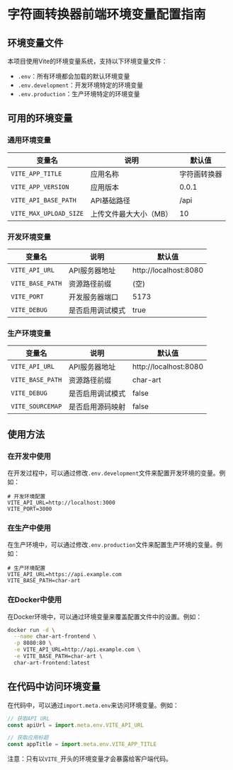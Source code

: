 # 字符画转换器前端环境变量配置指南

## 环境变量文件

本项目使用Vite的环境变量系统，支持以下环境变量文件：

- `.env`：所有环境都会加载的默认环境变量
- `.env.development`：开发环境特定的环境变量
- `.env.production`：生产环境特定的环境变量

## 可用的环境变量

### 通用环境变量

| 变量名 | 说明 | 默认值 |
|-------|------|-------|
| `VITE_APP_TITLE` | 应用名称 | 字符画转换器 |
| `VITE_APP_VERSION` | 应用版本 | 0.0.1 |
| `VITE_API_BASE_PATH` | API基础路径 | /api |
| `VITE_MAX_UPLOAD_SIZE` | 上传文件最大大小（MB） | 10 |

### 开发环境变量

| 变量名 | 说明 | 默认值 |
|-------|------|-------|
| `VITE_API_URL` | API服务器地址 | http://localhost:8080 |
| `VITE_BASE_PATH` | 资源路径前缀 | (空) |
| `VITE_PORT` | 开发服务器端口 | 5173 |
| `VITE_DEBUG` | 是否启用调试模式 | true |

### 生产环境变量

| 变量名 | 说明 | 默认值 |
|-------|------|-------|
| `VITE_API_URL` | API服务器地址 | http://localhost:8080 |
| `VITE_BASE_PATH` | 资源路径前缀 | char-art |
| `VITE_DEBUG` | 是否启用调试模式 | false |
| `VITE_SOURCEMAP` | 是否启用源码映射 | false |

## 使用方法

### 在开发中使用

在开发过程中，可以通过修改`.env.development`文件来配置开发环境的变量。例如：

```
# 开发环境配置
VITE_API_URL=http://localhost:3000
VITE_PORT=3000
```

### 在生产中使用

在生产环境中，可以通过修改`.env.production`文件来配置生产环境的变量。例如：

```
# 生产环境配置
VITE_API_URL=https://api.example.com
VITE_BASE_PATH=char-art
```

### 在Docker中使用

在Docker环境中，可以通过环境变量来覆盖配置文件中的设置。例如：

```bash
docker run -d \
  --name char-art-frontend \
  -p 8080:80 \
  -e VITE_API_URL=http://api.example.com \
  -e VITE_BASE_PATH=char-art \
  char-art-frontend:latest
```

## 在代码中访问环境变量

在代码中，可以通过`import.meta.env`来访问环境变量。例如：

```javascript
// 获取API URL
const apiUrl = import.meta.env.VITE_API_URL

// 获取应用标题
const appTitle = import.meta.env.VITE_APP_TITLE
```

注意：只有以`VITE_`开头的环境变量才会暴露给客户端代码。